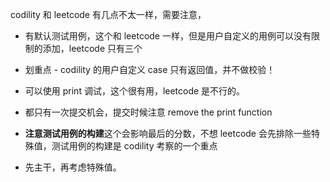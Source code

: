 codility 和 leetcode 有几点不太一样，需要注意，

- 有默认测试用例，这个和 leetcode 一样，但是用户自定义的用例可以没有限制的添加，leetcode 只有三个
- 划重点 - codility 的用户自定义 case 只有返回值，并不做校验！
- 可以使用 print 调试，这个很有用，leetcode 是不行的。
- 都只有一次提交机会，提交时候注意 remove the print function

- **注意测试用例的构建**这个会影响最后的分数，不想 leetcode 会先排除一些特殊值，测试用例的构建是 codility 考察的一个重点
- 先主干，再考虑特殊值。
